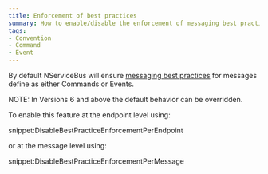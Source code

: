 ```yaml
---
title: Enforcement of best practices
summary: How to enable/disable the enforcement of messaging best practices based on Events and Commands
tags:
- Convention
- Command
- Event
---
```


By default NServiceBus will ensure [messaging best practices](messages-events-commands.md) for messages define as either Commands or Events.

NOTE: In Versions 6 and above the default behavior can be overridden.

To enable this feature at the endpoint level using:

snippet:DisableBestPracticeEnforcementPerEndpoint

or at the message level using:

snippet:DisableBestPracticeEnforcementPerMessage
